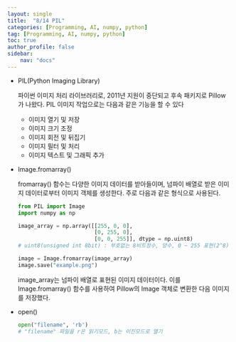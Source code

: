 ```yaml
---
layout: single
title:  "8/14 PIL"
categories: [Programming, AI, numpy, python]
tag: [Programming, AI, numpy, python]
toc: true
author_profile: false
sidebar:
    nav: "docs"
---
```


* PIL(Python Imaging Library)

  파이썬 이미지 처리 라이브러리로, 2011년 지원이 중단되고 후속 패키지로 Pillow가 나왔다. PIL 이미지 작업으로는 다음과 같은 기능을 할 수 있다

  - 이미지 열기 및 저장
  - 이미지 크기 조정
  - 이미지 회전 및 뒤집기
  - 이미지 필터 및 처리
  - 이미지 텍스트 및 그래픽 추가

* Image.fromarray()

  fromarray() 함수는 다양한 이미지 데이터를 받아들이며, 넘파이 배열로 받은 이미지 데이터로부터 이미지 객체를 생성한다. 주로 다음과 같은 형식으로 사용된다.

  ```python
  from PIL import Image
  import numpy as np
  
  image_array = np.array([[255, 0, 0],
                          [0, 255, 0],
                          [0, 0, 255]], dtype = np.uint8)
  # uint8(unsigned int 8bit) : 부호없는 8비트정수, 양수, 0 ~ 255 표현(2^8)
  
  image = Image.fromarray(image_array)
  image.save("example.png")
  
  ```

  image_array는 넘파이 배열로 표현된 이미지 데이터이다. 이를 Image.fromarray() 함수를 사용하여 Pillow의 Image 객체로 변환한 다음 이미지를 저장했다.

* open()

  ```python
  open("filename", 'rb')
  # "filename" 파일을 r은 읽기모드, b는 이진모드로 열기
  ```

  
